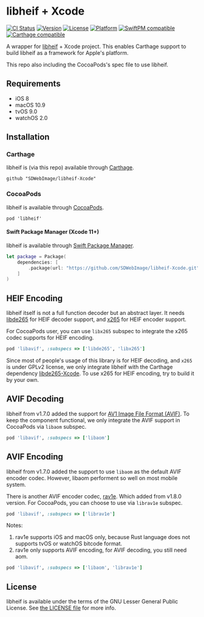 # libheif + Xcode

[![CI Status](http://img.shields.io/travis/SDWebImage/libheif-Xcode.svg?style=flat)](https://travis-ci.org/SDWebImage/libheif-Xcode)
[![Version](https://img.shields.io/cocoapods/v/libheif.svg?style=flat)](http://cocoapods.org/pods/libheif)
[![License](https://img.shields.io/cocoapods/l/libheif.svg?style=flat)](http://cocoapods.org/pods/libheif)
[![Platform](https://img.shields.io/cocoapods/p/libheif.svg?style=flat)](http://cocoapods.org/pods/libheif)
[![SwiftPM compatible](https://img.shields.io/badge/SwiftPM-compatible-brightgreen.svg?style=flat)](https://swift.org/package-manager/)
[![Carthage compatible](https://img.shields.io/badge/Carthage-compatible-4BC51D.svg?style=flat)](https://github.com/SDWebImage/libheif-Xcode)

A wrapper for [libheif](https://github.com/strukturag/libheif) + Xcode project.
This enables Carthage support to build libheif as a framework for Apple's platform. 

This repo also including the CocoaPods's spec file to use libheif.

## Requirements

+ iOS 8
+ macOS 10.9
+ tvOS 9.0
+ watchOS 2.0

## Installation

### Carthage

libheif is (via this repo) available through [Carthage](https://github.com/Carthage/Carthage).

```
github "SDWebImage/libheif-Xcode"
```

### CocoaPods

libheif is available through [CocoaPods](https://github.com/CocoaPods/CocoaPods).

```
pod 'libheif'
```

#### Swift Package Manager (Xcode 11+)

libheif is available through [Swift Package Manager](https://swift.org/package-manager).

```swift
let package = Package(
    dependencies: [
        .package(url: "https://github.com/SDWebImage/libheif-Xcode.git", from: "1.6.1")
    ]
)
```

## HEIF Encoding

libheif itself is not a full function decoder but an abstract layer. It needs [libde265](http://www.libde265.org/) for HEIF decoder support, and [x265](http://x265.org/) for HEIF encoder support.

For CocoaPods user, you can use `libx265` subspec to integrate the x265 codec supports for HEIF encoding.

```ruby
pod 'libavif', :subspecs => ['libde265', 'libx265']
```

Since most of people's usage of this library is for HEIF decoding, and `x265` is under GPLv2 license, we only integrate libheif with the Carthage dependency [libde265-Xcode](https://github.com/SDWebImage/libde265-Xcode). To use x265 for HEIF encoding, try to build it by your own.

## AVIF Decoding

libheif from v1.7.0 added the support for [AV1 Image File Format (AVIF)](https://aomediacodec.github.io/av1-avif). To keep the component functional, we only integrate the AVIF support in CocoaPods via `libaom` subspec.

```ruby
pod 'libavif', :subspecs => ['libaom']
```

## AVIF Encoding

libheif from v1.7.0 added the support to use `libaom` as the default AVIF encoder codec. However, libaom performent so well on most mobile system.

There is another AVIF encoder codec, [rav1e](https://github.com/xiph/rav1e). Which added from v1.8.0 version. For CocoaPods, you can choose to use via `librav1e` subspec.

```ruby
pod 'libavif', :subspecs => ['librav1e']
```

Notes:

1. rav1e supports iOS and macOS only, because Rust language does not supports tvOS or watchOS bitcode format.
2. rav1e only supports AVIF encoding, for AVIF decoding, you still need aom.

```ruby
pod 'libavif', :subspecs => ['libaom', 'librav1e']
```

## License

libheif is available under the terms of the GNU Lesser General Public License. See [the LICENSE file](https://github.com/strukturag/libheif/blob/master/COPYING) for more info.


